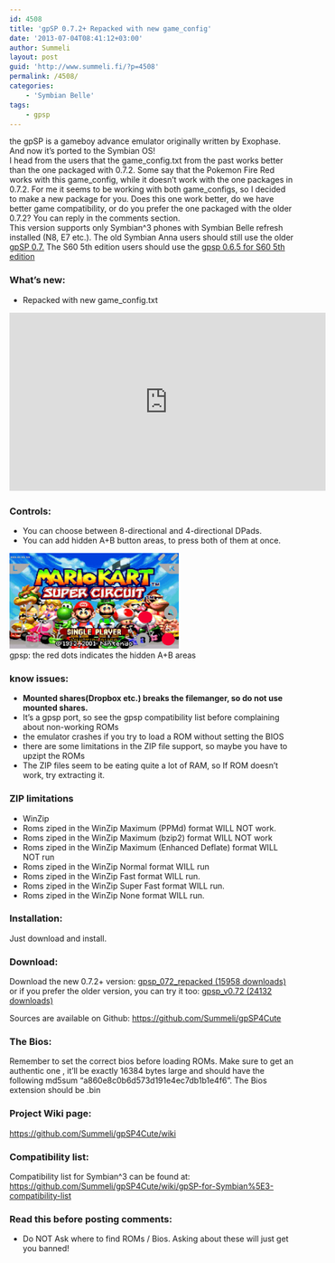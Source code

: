 ```yaml
---
id: 4508
title: 'gpSP 0.7.2+ Repacked with new game_config'
date: '2013-07-04T08:41:12+03:00'
author: Summeli
layout: post
guid: 'http://www.summeli.fi/?p=4508'
permalink: /4508/
categories:
    - 'Symbian Belle'
tags:
    - gpsp
---
```


the gpSP is a gameboy advance emulator originally written by Exophase. And now it’s ported to the Symbian OS!  
I head from the users that the game\_config.txt from the past works better than the one packaged with 0.7.2. Some say that the Pokemon Fire Red works with this game\_config, while it doesn’t work with the one packages in 0.7.2. For me it seems to be working with both game\_configs, so I decided to make a new package for you. Does this one work better, do we have better game compatibility, or do you prefer the one packaged with the older 0.7.2? You can reply in the comments section.  
This version supports only Symbian^3 phones with Symbian Belle refresh installed (N8, E7 etc.). The old Symbian Anna users should still use the older [gpSP 0.7.](/2520) The S60 5th edition users should use the [gpsp 0.6.5 for S60 5th edition](/4495)  

### What’s new:   

- Repacked with new game\_config.txt

<iframe allowfullscreen="allowfullscreen" frameborder="0" height="315" loading="lazy" src="https://www.youtube.com/embed/yXTpnRt0WfY" width="560"></iframe>  
   
### Controls:

- You can choose between 8-directional and 4-directional DPads.
- You can add hidden A+B button areas, to press both of them at once.

![](/wp-content/uploads/2011/06/gpsp-300x169.png)   
gpsp: the red dots indicates the hidden A+B areas

### know issues:    

- **Mounted shares(Dropbox etc.) breaks the filemanger, so do not use mounted shares.**
- It’s a gpsp port, so see the gpsp compatibility list before complaining about non-working ROMs
- the emulator crashes if you try to load a ROM without setting the BIOS
- there are some limitations in the ZIP file support, so maybe you have to upzipt the ROMs
- The ZIP files seem to be eating quite a lot of RAM, so If ROM doesn’t work, try extracting it.

### ZIP limitations   

- WinZip
- Roms ziped in the WinZip Maximum (PPMd) format WILL NOT work.
- Roms ziped in the WinZip Maximum (bzip2) format WILL NOT work
- Roms ziped in the WinZip Maximum (Enhanced Deflate) format WILL NOT run
- Roms ziped in the WinZip Normal format WILL run
- Roms ziped in the WinZip Fast format WILL run.
- Roms ziped in the WinZip Super Fast format WILL run.
- Roms ziped in the WinZip None format WILL run.

  
### Installation: 
Just download and install.  

### Download:   
Download the new 0.7.2+ version: [ gpsp\_072\_repacked (15958 downloads) ](/wp-content/uploads/downloads/2013/07/gpsp_v072_repacked.sis)  
or if you prefer the older version, you can try it too: [ gpsp\_v0.72 (24132 downloads) ](/wp-content/uploads/downloads/2012/09/gpsp_v072.sis)  

Sources are available on Github: <https://github.com/Summeli/gpSP4Cute>  

### The Bios:   
Remember to set the correct bios before loading ROMs. Make sure to get an authentic one , it’ll be exactly 16384 bytes large and should have the following md5sum “a860e8c0b6d573d191e4ec7db1b1e4f6”. The Bios extension should be .bin  

### Project Wiki page:   
<https://github.com/Summeli/gpSP4Cute/wiki>  

### Compatibility list:   
Compatibility list for Symbian^3 can be found at:  
<https://github.com/Summeli/gpSP4Cute/wiki/gpSP-for-Symbian%5E3-compatibility-list>   

### Read this before posting comments:    

- Do NOT Ask where to find ROMs / Bios. Asking about these will just get you banned!